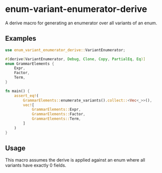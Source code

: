 # enum-variant-enumerator-derive
A derive macro for generating an enumerator over all variants of an enum.

## Examples
```rust
use enum_variant_enumerator_derive::VariantEnumerator;

#[derive(VariantEnumerator, Debug, Clone, Copy, PartialEq, Eq)]
enum GrammarElements {
    Expr,
    Factor,
    Term,
}

fn main() {
    assert_eq!(
        GrammarElements::enumerate_variants().collect::<Vec<_>>(),
        vec![
            GrammarElements::Expr,
            GrammarElements::Factor,
            GrammarElements::Term,
        ]
    )
}
```

## Usage
This macro assumes the derive is applied against an enum where all variants have exactly 0 fields.
